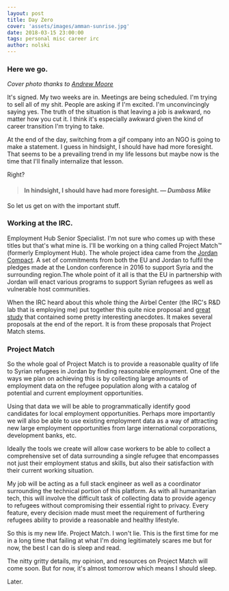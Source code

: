 ```yaml
---
layout: post
title: Day Zero
cover: 'assets/images/amman-sunrise.jpg'
date: 2018-03-15 23:00:00
tags: personal misc career irc
author: nolski
---
```


### Here we go.

_Cover photo thanks to [Andrew Moore](https://www.flickr.com/photos/andryn2006/29507892843/in/album-72157673530520882/)_

It's signed. My two weeks are in. Meetings are being scheduled. I'm trying to
sell all of my shit. People are asking if I'm excited. I'm unconvincingly
saying yes. The truth of the situation is that leaving a job is awkward, no
matter how you cut it. I think it's especially awkward given the kind of career
transition I'm trying to take.

At the end of the day, switching from a gif company into an NGO is going to
make a statement. I guess in hindsight, I should have had more foresight. That
seems to be a prevailing trend in my life lessons but maybe now is the time
that I'll finally internalize that lesson.

Right?


<blockquote>
  <h4>In hindsight, I should have had more foresight. <cite>— Dumbass Mike</cite></h4>
</blockquote>

So let us get on with the important stuff.

### Working at the IRC.

Employment Hub Senior Specialist. I'm not sure who comes up with these titles
but that's what mine is. I'll be working on a thing called Project Match™
(formerly Employment Hub). The whole project idea came from the [Jordan 
Compact](http://www.consilium.europa.eu/en/press/press-releases/2016/12/20/eu-jordan-partnership-priorities-and-compact/).
A set of commitments from both the EU and Jordan to fulfil the pledges made at
the London conference in 2016 to support Syria and the surrounding region.The
whole point of it all is that the EU in partnership with Jordan will enact
various programs to support Syrian refugees as well as vulnerable host
communities.

When the IRC heard about this whole thing the Airbel Center (the IRC's R&D lab
that is employing me) put together this quite nice proposal and [great
study](https://www.rescue.org/sites/default/files/document/1527/irc-syrianrefugeeemployment-72dpi-041117.pdf)
that contained some pretty interesting anecdotes. It makes several proposals at
the end of the report. It is from these proposals that Project Match stems.

### Project Match

So the whole goal of Project Match is to provide a reasonable quality of life
to Syrian refugees in Jordan by finding reasonable employment. One of the ways
we plan on achieving this is by collecting large amounts of employment data on
the refugee population along with a catalog of potential and current employment
opportunities.

Using that data we will be able to programmatically identify good candidates
for local employment opportunities. Perhaps more importantly we will also be
able to use existing employment data as a way of attracting new large
employment opportunities from large international corporations, development
banks, etc.

Ideally the tools we create will allow case workers to be able to collect a
comprehensive set of data surrounding a single refugee that encompasses not
just their employment status and skills, but also their satisfaction with their
current working situation.

My job will be acting as a full stack engineer as well as a coordinator
surrounding the technical portion of this platform. As with all humanitarian
tech, this will involve the difficult task of collecting data to provide agency
to refugees without compromising their essential right to privacy. Every feature,
every decision made must meet the requirement of furthering refugees ability to
provide a reasonable and healthy lifestyle.

So this is my new life. Project Match. I won't lie. This is the first time for
me in a long time that failing at what I'm doing legitimately scares me but for
now, the best I can do is sleep and read.

The nitty gritty details, my opinion, and resources on Project Match will come
soon. But for now, it's almost tomorrow which means I should sleep.

Later.
